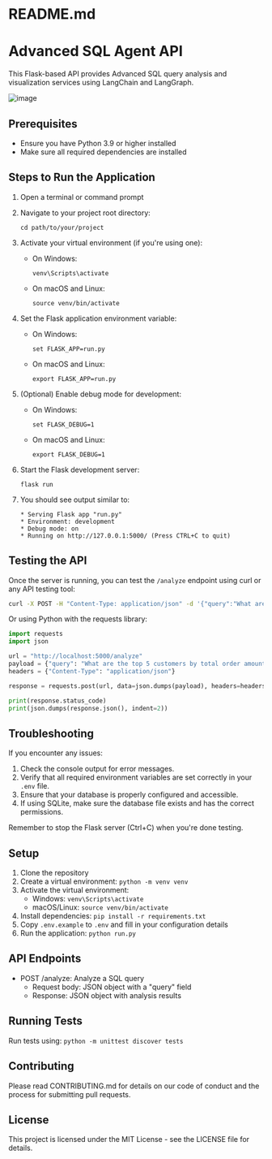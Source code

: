 # README.md
# Advanced SQL Agent API

This Flask-based API provides Advanced SQL query analysis and visualization services using LangChain and LangGraph.



![image](https://github.com/user-attachments/assets/cef48c8b-2129-4c27-b0c4-8bfd22e045ef)

## Prerequisites
- Ensure you have Python 3.9 or higher installed
- Make sure all required dependencies are installed

## Steps to Run the Application

1. Open a terminal or command prompt

2. Navigate to your project root directory:
   ```
   cd path/to/your/project
   ```

3. Activate your virtual environment (if you're using one):
   - On Windows:
     ```
     venv\Scripts\activate
     ```
   - On macOS and Linux:
     ```
     source venv/bin/activate
     ```

4. Set the Flask application environment variable:
   - On Windows:
     ```
     set FLASK_APP=run.py
     ```
   - On macOS and Linux:
     ```
     export FLASK_APP=run.py
     ```

5. (Optional) Enable debug mode for development:
   - On Windows:
     ```
     set FLASK_DEBUG=1
     ```
   - On macOS and Linux:
     ```
     export FLASK_DEBUG=1
     ```

6. Start the Flask development server:
   ```
   flask run
   ```

7. You should see output similar to:
   ```
   * Serving Flask app "run.py"
   * Environment: development
   * Debug mode: on
   * Running on http://127.0.0.1:5000/ (Press CTRL+C to quit)
   ```

## Testing the API

Once the server is running, you can test the `/analyze` endpoint using curl or any API testing tool:

```bash
curl -X POST -H "Content-Type: application/json" -d '{"query":"What are the top 5 customers by total order amount?"}' http://localhost:5000/analyze
```

Or using Python with the requests library:

```python
import requests
import json

url = "http://localhost:5000/analyze"
payload = {"query": "What are the top 5 customers by total order amount?"}
headers = {"Content-Type": "application/json"}

response = requests.post(url, data=json.dumps(payload), headers=headers)

print(response.status_code)
print(json.dumps(response.json(), indent=2))
```

## Troubleshooting

If you encounter any issues:
1. Check the console output for error messages.
2. Verify that all required environment variables are set correctly in your `.env` file.
3. Ensure that your database is properly configured and accessible.
4. If using SQLite, make sure the database file exists and has the correct permissions.

Remember to stop the Flask server (Ctrl+C) when you're done testing.

## Setup

1. Clone the repository
2. Create a virtual environment: `python -m venv venv`
3. Activate the virtual environment:
   - Windows: `venv\Scripts\activate`
   - macOS/Linux: `source venv/bin/activate`
4. Install dependencies: `pip install -r requirements.txt`
5. Copy `.env.example` to `.env` and fill in your configuration details
6. Run the application: `python run.py`

## API Endpoints

- POST /analyze: Analyze a SQL query
  - Request body: JSON object with a "query" field
  - Response: JSON object with analysis results

## Running Tests

Run tests using: `python -m unittest discover tests`

## Contributing

Please read CONTRIBUTING.md for details on our code of conduct and the process for submitting pull requests.

## License

This project is licensed under the MIT License - see the LICENSE file for details.
